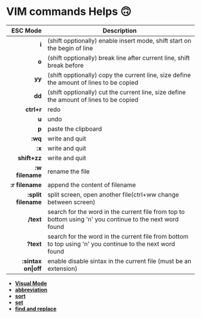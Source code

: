 # VIM commands Helps 🙃

| ESC Mode  	| Description	|
| -------------: | ------------- |
| **i**      		| (shift opptionally) enable insert mode, shift start on the begin of line |
| **o**      		| (shift opptionally) break line after current line, shift break before  |
| **yy**     		| (shift opptionally) copy the current line, size define the amount of lines to be copied  |
| **dd**     		| (shift opptionally) cut the current line, size define the amount of lines to be copied  |
| **ctrl+r**        	| redo  |
| **u**             	| undo  |
| **p**             	| paste the clipboard  |
| **:wq**		| write and quit |
| **:x** 		| write and quit |
| **shift+zz** 		| write and quit |
| **:w filename** 	| rename the file |
| **:r filename** 	| append the content of filename |
| **:split filename** 	| split screen, open another file(ctrl+ww change between screen) |
| **/text** 		| search for the word in the current file from top to bottom using 'n' you continue to the next word found |
| **?text** 		| search for the word in the current file from bottom to top using 'n' you continue to the next word found |
| **:sintax on\|off** 	| enable disable sintax in the current file (must be an extension) |


* [**Visual Mode**](https://github.com/MRCardoso/mcvim/blob/main/visual-mode.md)
* [**abbreviation**](https://github.com/MRCardoso/mcvim/blob/main/abbreviation-mode.md)
* [**sort**](https://github.com/MRCardoso/mcvim/blob/main/sort-mode.md)
* [**set**](https://github.com/MRCardoso/mcvim/blob/main/set-mode.md)
* [**find and replace**](https://github.com/MRCardoso/mcvim/blob/main/find-replace-mode.md)
